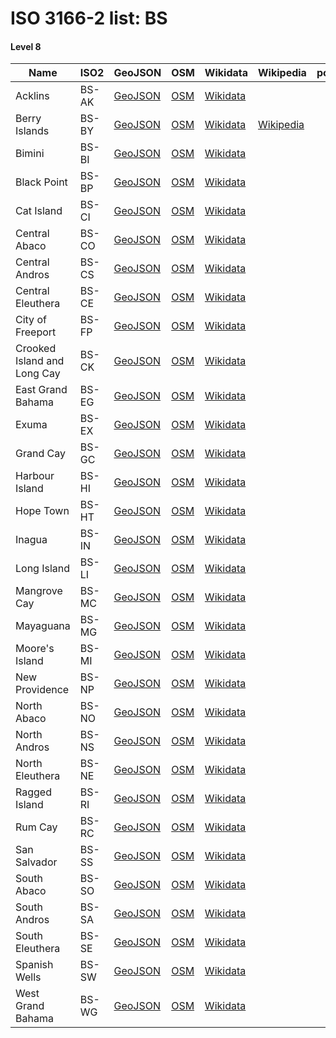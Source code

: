 # ISO 3166-2 list: BS


#### Level 8
Name | ISO2 | GeoJSON | OSM | Wikidata | Wikipedia | population 
--- | --- | --- | --- | --- | --- | --: 
Acklins | BS-AK | [GeoJSON](../../export/geojson/q8/iso2/BS/BS-AK.geojson) | [OSM](https://www.openstreetmap.org/relation/3772879) | [Wikidata](https://www.wikidata.org/wiki/Q341919) |  | 560
Berry Islands | BS-BY | [GeoJSON](../../export/geojson/q8/iso2/BS/BS-BY.geojson) | [OSM](https://www.openstreetmap.org/relation/3776644) | [Wikidata](https://www.wikidata.org/wiki/Q827173) | [Wikipedia](http://en.wikipedia.org/wiki/en%3ABerry%20Islands) | 
Bimini | BS-BI | [GeoJSON](../../export/geojson/q8/iso2/BS/BS-BI.geojson) | [OSM](https://www.openstreetmap.org/relation/3776645) | [Wikidata](https://www.wikidata.org/wiki/Q863476) |  | 
Black Point | BS-BP | [GeoJSON](../../export/geojson/q8/iso2/BS/BS-BP.geojson) | [OSM](https://www.openstreetmap.org/relation/3776646) | [Wikidata](https://www.wikidata.org/wiki/Q2525298) |  | 
Cat Island | BS-CI | [GeoJSON](../../export/geojson/q8/iso2/BS/BS-CI.geojson) | [OSM](https://www.openstreetmap.org/relation/3776647) | [Wikidata](https://www.wikidata.org/wiki/Q1050154) |  | 1,503
Central Abaco | BS-CO | [GeoJSON](../../export/geojson/q8/iso2/BS/BS-CO.geojson) | [OSM](https://www.openstreetmap.org/relation/3776648) | [Wikidata](https://www.wikidata.org/wiki/Q2525371) |  | 
Central Andros | BS-CS | [GeoJSON](../../export/geojson/q8/iso2/BS/BS-CS.geojson) | [OSM](https://www.openstreetmap.org/relation/3776649) | [Wikidata](https://www.wikidata.org/wiki/Q2096558) |  | 
Central Eleuthera | BS-CE | [GeoJSON](../../export/geojson/q8/iso2/BS/BS-CE.geojson) | [OSM](https://www.openstreetmap.org/relation/3776650) | [Wikidata](https://www.wikidata.org/wiki/Q938518) |  | 
City of Freeport | BS-FP | [GeoJSON](../../export/geojson/q8/iso2/BS/BS-FP.geojson) | [OSM](https://www.openstreetmap.org/relation/3776653) | [Wikidata](https://www.wikidata.org/wiki/Q867573) |  | 45,945
Crooked Island and Long Cay | BS-CK | [GeoJSON](../../export/geojson/q8/iso2/BS/BS-CK.geojson) | [OSM](https://www.openstreetmap.org/relation/3775751) | [Wikidata](https://www.wikidata.org/wiki/Q1140993) |  | 323
East Grand Bahama | BS-EG | [GeoJSON](../../export/geojson/q8/iso2/BS/BS-EG.geojson) | [OSM](https://www.openstreetmap.org/relation/3776651) | [Wikidata](https://www.wikidata.org/wiki/Q2630334) |  | 
Exuma | BS-EX | [GeoJSON](../../export/geojson/q8/iso2/BS/BS-EX.geojson) | [OSM](https://www.openstreetmap.org/relation/3776652) | [Wikidata](https://www.wikidata.org/wiki/Q1385577) |  | 6,928
Grand Cay | BS-GC | [GeoJSON](../../export/geojson/q8/iso2/BS/BS-GC.geojson) | [OSM](https://www.openstreetmap.org/relation/3776654) | [Wikidata](https://www.wikidata.org/wiki/Q2524373) |  | 
Harbour Island | BS-HI | [GeoJSON](../../export/geojson/q8/iso2/BS/BS-HI.geojson) | [OSM](https://www.openstreetmap.org/relation/3776655) | [Wikidata](https://www.wikidata.org/wiki/Q2357510) |  | 
Hope Town | BS-HT | [GeoJSON](../../export/geojson/q8/iso2/BS/BS-HT.geojson) | [OSM](https://www.openstreetmap.org/relation/3776656) | [Wikidata](https://www.wikidata.org/wiki/Q2699709) |  | 
Inagua | BS-IN | [GeoJSON](../../export/geojson/q8/iso2/BS/BS-IN.geojson) | [OSM](https://www.openstreetmap.org/relation/3775740) | [Wikidata](https://www.wikidata.org/wiki/Q1353668) |  | 
Long Island | BS-LI | [GeoJSON](../../export/geojson/q8/iso2/BS/BS-LI.geojson) | [OSM](https://www.openstreetmap.org/relation/3776657) | [Wikidata](https://www.wikidata.org/wiki/Q890879) |  | 3,024
Mangrove Cay | BS-MC | [GeoJSON](../../export/geojson/q8/iso2/BS/BS-MC.geojson) | [OSM](https://www.openstreetmap.org/relation/3776658) | [Wikidata](https://www.wikidata.org/wiki/Q2702334) |  | 
Mayaguana | BS-MG | [GeoJSON](../../export/geojson/q8/iso2/BS/BS-MG.geojson) | [OSM](https://www.openstreetmap.org/relation/3775742) | [Wikidata](https://www.wikidata.org/wiki/Q1540098) |  | 271
Moore's Island | BS-MI | [GeoJSON](../../export/geojson/q8/iso2/BS/BS-MI.geojson) | [OSM](https://www.openstreetmap.org/relation/3776659) | [Wikidata](https://www.wikidata.org/wiki/Q2702345) |  | 
New Providence | BS-NP | [GeoJSON](../../export/geojson/q8/iso2/BS/BS-NP.geojson) | [OSM](https://www.openstreetmap.org/relation/3776660) | [Wikidata](https://www.wikidata.org/wiki/Q858513) |  | 274,400
North Abaco | BS-NO | [GeoJSON](../../export/geojson/q8/iso2/BS/BS-NO.geojson) | [OSM](https://www.openstreetmap.org/relation/3776661) | [Wikidata](https://www.wikidata.org/wiki/Q623327) |  | 
North Andros | BS-NS | [GeoJSON](../../export/geojson/q8/iso2/BS/BS-NS.geojson) | [OSM](https://www.openstreetmap.org/relation/3776662) | [Wikidata](https://www.wikidata.org/wiki/Q2699411) |  | 
North Eleuthera | BS-NE | [GeoJSON](../../export/geojson/q8/iso2/BS/BS-NE.geojson) | [OSM](https://www.openstreetmap.org/relation/3776663) | [Wikidata](https://www.wikidata.org/wiki/Q2705535) |  | 
Ragged Island | BS-RI | [GeoJSON](../../export/geojson/q8/iso2/BS/BS-RI.geojson) | [OSM](https://www.openstreetmap.org/relation/3776664) | [Wikidata](https://www.wikidata.org/wiki/Q1532634) |  | 70
Rum Cay | BS-RC | [GeoJSON](../../export/geojson/q8/iso2/BS/BS-RC.geojson) | [OSM](https://www.openstreetmap.org/relation/3776665) | [Wikidata](https://www.wikidata.org/wiki/Q1859950) |  | 99
San Salvador | BS-SS | [GeoJSON](../../export/geojson/q8/iso2/BS/BS-SS.geojson) | [OSM](https://www.openstreetmap.org/relation/3776666) | [Wikidata](https://www.wikidata.org/wiki/Q845540) |  | 930
South Abaco | BS-SO | [GeoJSON](../../export/geojson/q8/iso2/BS/BS-SO.geojson) | [OSM](https://www.openstreetmap.org/relation/3776667) | [Wikidata](https://www.wikidata.org/wiki/Q2703192) |  | 
South Andros | BS-SA | [GeoJSON](../../export/geojson/q8/iso2/BS/BS-SA.geojson) | [OSM](https://www.openstreetmap.org/relation/3776678) | [Wikidata](https://www.wikidata.org/wiki/Q2408672) |  | 
South Eleuthera | BS-SE | [GeoJSON](../../export/geojson/q8/iso2/BS/BS-SE.geojson) | [OSM](https://www.openstreetmap.org/relation/3776668) | [Wikidata](https://www.wikidata.org/wiki/Q2699715) |  | 
Spanish Wells | BS-SW | [GeoJSON](../../export/geojson/q8/iso2/BS/BS-SW.geojson) | [OSM](https://www.openstreetmap.org/relation/3776669) | [Wikidata](https://www.wikidata.org/wiki/Q1771681) |  | 
West Grand Bahama | BS-WG | [GeoJSON](../../export/geojson/q8/iso2/BS/BS-WG.geojson) | [OSM](https://www.openstreetmap.org/relation/3776685) | [Wikidata](https://www.wikidata.org/wiki/Q2702338) |  | 
